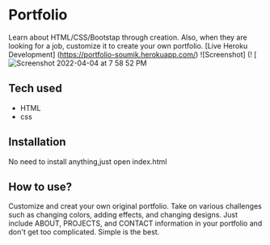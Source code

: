 # Portfolio
Learn about HTML/CSS/Bootstap through creation. Also, when they are looking for a job, customize it to create your own portfolio. 
[Live Heroku Development] (https://portfolio-soumik.herokuapp.com/)
![Screenshot] (! [![Screenshot 2022-04-04 at 7 58 52 PM](https://user-images.githubusercontent.com/102286461/161670512-05834a9d-9eda-4fbb-98d3-840f8b2e199c.png)
## Tech used
* HTML
* css
## Installation
No need to install anything,just open index.html
## How to use?
Customize and creat your own original portfolio. Take on various challenges such as changing colors, adding effects, and changing designs. Just include ABOUT, PROJECTS, and CONTACT information in your portfolio and don't get too complicated. Simple is the best.
